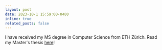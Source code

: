 ```yaml
---
layout: post
date: 2023-10-1 15:59:00-0400
inline: true
related_posts: false
---
```


I have received my MS degree in Computer Science from ETH Zürich. Read my Master's thesis [here](https://klab.tch.harvard.edu/publications/PDFs/gk8154.pdf)!